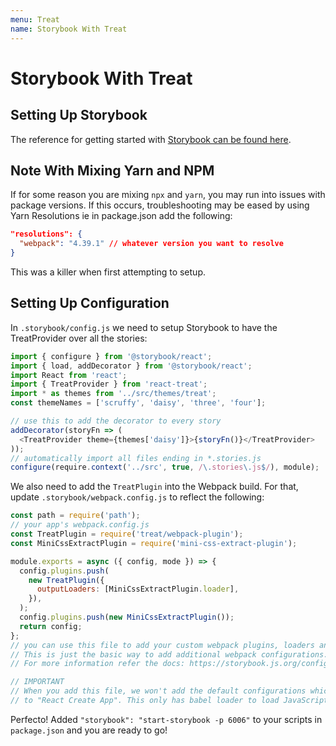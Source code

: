 ```yaml
---
menu: Treat
name: Storybook With Treat
---
```


# Storybook With Treat

## Setting Up Storybook

The reference for getting started with [Storybook can be found here](https://www.learnstorybook.com/intro-to-storybook/react/en/get-started/).

## Note With Mixing Yarn and NPM

If for some reason you are mixing `npx` and `yarn`, you may run into issues with package versions. If this occurs, troubleshooting may be eased by using Yarn Resolutions ie in package.json add the following:

```json
"resolutions": {
  "webpack": "4.39.1" // whatever version you want to resolve
}
```

This was a killer when first attempting to setup.

## Setting Up Configuration

In `.storybook/config.js` we need to setup Storybook to have the TreatProvider over all the stories:

```javascript
import { configure } from '@storybook/react';
import { load, addDecorator } from '@storybook/react';
import React from 'react';
import { TreatProvider } from 'react-treat';
import * as themes from '../src/themes/treat';
const themeNames = ['scruffy', 'daisy', 'three', 'four'];

// use this to add the decorator to every story
addDecorator(storyFn => (
  <TreatProvider theme={themes['daisy']}>{storyFn()}</TreatProvider>
));
// automatically import all files ending in *.stories.js
configure(require.context('../src', true, /\.stories\.js$/), module);
```

We also need to add the `TreatPlugin` into the Webpack build. For that, update `.storybook/webpack.config.js` to reflect the following:

```javascript
const path = require('path');
// your app's webpack.config.js
const TreatPlugin = require('treat/webpack-plugin');
const MiniCssExtractPlugin = require('mini-css-extract-plugin');

module.exports = async ({ config, mode }) => {
  config.plugins.push(
    new TreatPlugin({
      outputLoaders: [MiniCssExtractPlugin.loader],
    }),
  );
  config.plugins.push(new MiniCssExtractPlugin());
  return config;
};
// you can use this file to add your custom webpack plugins, loaders and anything you like.
// This is just the basic way to add additional webpack configurations.
// For more information refer the docs: https://storybook.js.org/configurations/custom-webpack-config

// IMPORTANT
// When you add this file, we won't add the default configurations which is similar
// to "React Create App". This only has babel loader to load JavaScript.
```

Perfecto! Added `"storybook": "start-storybook -p 6006"` to your scripts in `package.json` and you are ready to go!
